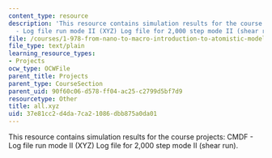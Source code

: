 ```yaml
---
content_type: resource
description: 'This resource contains simulation results for the course projects: CMDF
  - Log file run mode II (XYZ) Log file for 2,000 step mode II (shear run).'
file: /courses/1-978-from-nano-to-macro-introduction-to-atomistic-modeling-techniques-january-iap-2007/37e81cc2d4da7ca21086dbb875a0da01_all.xyz
file_type: text/plain
learning_resource_types:
- Projects
ocw_type: OCWFile
parent_title: Projects
parent_type: CourseSection
parent_uid: 90f60c06-d578-ff04-ac25-c2799d5bf7d9
resourcetype: Other
title: all.xyz
uid: 37e81cc2-d4da-7ca2-1086-dbb875a0da01
---
```

This resource contains simulation results for the course projects: CMDF - Log file run mode II (XYZ) Log file for 2,000 step mode II (shear run).

